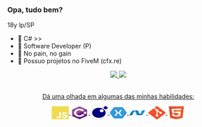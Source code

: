 ### Opa, tudo bem?

18y
lp/SP

- 👻 C# >>
- 🔭 Software Developer (P)
- 🌱 No pain, no gain
- 👯 Possuo projetos no FiveM (cfx.re)

<div align="center">
  <a href="https://github.com/toddycs">
  <img height="180em" src="https://github-readme-stats.vercel.app/api?username=toddycs&show_icons=true&theme=dark&include_all_commits=true&count_private=true"/>
  <img height="180em" src="https://github-readme-stats.vercel.app/api/top-langs/?username=toddycs&layout=compact&langs_count=7&theme=dark"/>
</div>

<div align="center" style="display: inline_block"><br>
  <p>Dá uma olhada em algumas das minhas habilidades: </p>
  <img align="center" alt="JavascriptIcon" height="30" width="40" src="https://raw.githubusercontent.com/devicons/devicon/master/icons/javascript/javascript-plain.svg">
  <img align="center" alt="CsharpIcon" height="30" width="40" src="https://raw.githubusercontent.com/devicons/devicon/master/icons/csharp/csharp-original.svg">
  <img align="center" alt="LuaIcon" height="30" width="40" src="https://raw.githubusercontent.com/devicons/devicon/master/icons/lua/lua-original.svg">
  <img align="center" alt="Xamarin" height="30" width="40" src="https://raw.githubusercontent.com/devicons/devicon/master/icons/xamarin/xamarin-original.svg">
  <img align="center" alt=".net" height="30" width="40" src="https://raw.githubusercontent.com/devicons/devicon/master/icons/dot-net/dot-net-original.svg">
  <img align="center" alt="git" height="30" width="40" src="https://raw.githubusercontent.com/devicons/devicon/master/icons/git/git-original.svg">
  <img align="center" alt="html" height="30" width="40" src="https://raw.githubusercontent.com/devicons/devicon/master/icons/html5/html5-original.svg">
</div>
